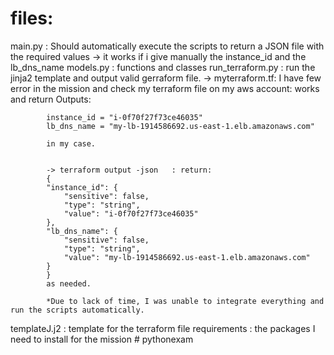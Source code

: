 # files: 

main.py : Should automatically execute the scripts to return a JSON file with the required values -> it works if i give manually the instance_id and the lb_dns_name
models.py : functions and classes
run_terraform.py : run the jinja2 template and output valid gerraform file. 
            -> myterraform.tf: I have few error in the mission and check my terraform file on my aws account: works and return 
            Outputs:

            instance_id = "i-0f70f27f73ce46035"
            lb_dns_name = "my-lb-1914586692.us-east-1.elb.amazonaws.com" 

            in my case. 


            -> terraform output -json   : return: 
            {
            "instance_id": {
                "sensitive": false,
                "type": "string",
                "value": "i-0f70f27f73ce46035"
            },
            "lb_dns_name": {
                "sensitive": false,
                "type": "string",
                "value": "my-lb-1914586692.us-east-1.elb.amazonaws.com"
            }
            }
            as needed. 
            
            *Due to lack of time, I was unable to integrate everything and run the scripts automatically. 
templateJ.j2 : template for the terraform file
requirements : the packages I need to install for the mission 
#   p y t h o n e x a m  
 